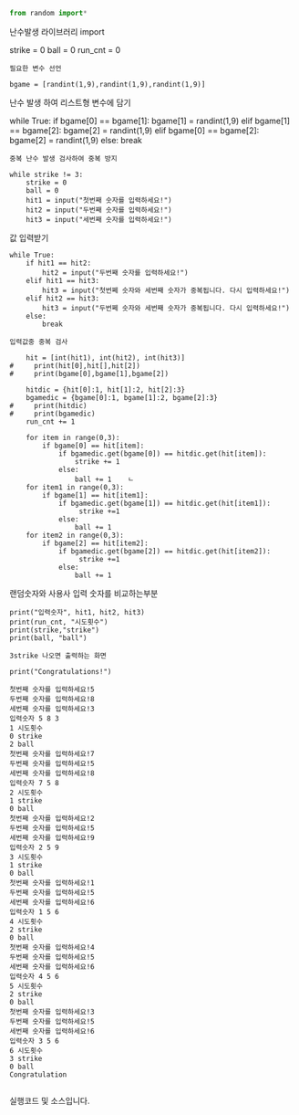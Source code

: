 ```python
from random import*

```
난수발생 라이브러리 import

strike = 0
ball = 0
run_cnt = 0

```
필요한 변수 선언

bgame = [randint(1,9),randint(1,9),randint(1,9)]

```
난수 발생 하여 리스트형 변수에 담기

while True:
    if bgame[0] == bgame[1]:
        bgame[1] = randint(1,9)
    elif bgame[1] == bgame[2]:
        bgame[2] = randint(1,9)
    elif bgame[0] == bgame[2]:
        bgame[2] = randint(1,9)
    else:
        break

```
중복 난수 발생 검사하여 중복 방지

while strike != 3:
    strike = 0
    ball = 0
    hit1 = input("첫번째 숫자를 입력하세요!")
    hit2 = input("두번째 숫자를 입력하세요!")
    hit3 = input("세번째 숫자를 입력하세요!")

```
값 입력받기

    while True:
        if hit1 == hit2:
            hit2 = input("두번째 숫자를 입력하세요!")
        elif hit1 == hit3:
            hit3 = input("첫번쩨 숫자와 세번째 숫자가 중복됩니다. 다시 입력하세요!")
        elif hit2 == hit3:
            hit3 = input("두번쩨 숫자와 세번째 숫자가 중복됩니다. 다시 입력하세요!")
        else:
            break

```
입력값중 중복 검사
            
    hit = [int(hit1), int(hit2), int(hit3)]
#     print(hit[0],hit[],hit[2])
#     print(bgame[0],bgame[1],bgame[2])
    
    hitdic = {hit[0]:1, hit[1]:2, hit[2]:3}
    bgamedic = {bgame[0]:1, bgame[1]:2, bgame[2]:3}
#     print(hitdic)
#     print(bgamedic)
    run_cnt += 1
    
    for item in range(0,3):
        if bgame[0] == hit[item]:
            if bgamedic.get(bgame[0]) == hitdic.get(hit[item]):
                strike += 1
            else:
                ball += 1    ㄴ
    for item1 in range(0,3):
        if bgame[1] == hit[item1]:
            if bgamedic.get(bgame[1]) == hitdic.get(hit[item1]):
                 strike +=1
            else:
                ball += 1 
    for item2 in range(0,3):
        if bgame[2] == hit[item2]:
            if bgamedic.get(bgame[2]) == hitdic.get(hit[item2]):
                 strike +=1
            else:
                ball += 1 

```
랜덤숫자와 사용사 입력 숫자를 비교하는부분       
            
    print("입력숫자", hit1, hit2, hit3)
    print(run_cnt, "시도횟수")
    print(strike,"strike")
    print(ball, "ball")

```
3strike 나오면 출력하는 화면       

print("Congratulations!")
```

    첫번째 숫자를 입력하세요!5
    두번째 숫자를 입력하세요!8
    세번째 숫자를 입력하세요!3
    입력숫자 5 8 3
    1 시도횟수
    0 strike
    2 ball
    첫번째 숫자를 입력하세요!7
    두번째 숫자를 입력하세요!5
    세번째 숫자를 입력하세요!8
    입력숫자 7 5 8
    2 시도횟수
    1 strike
    0 ball
    첫번째 숫자를 입력하세요!2
    두번째 숫자를 입력하세요!5
    세번째 숫자를 입력하세요!9
    입력숫자 2 5 9
    3 시도횟수
    1 strike
    0 ball
    첫번째 숫자를 입력하세요!1
    두번째 숫자를 입력하세요!5
    세번째 숫자를 입력하세요!6
    입력숫자 1 5 6
    4 시도횟수
    2 strike
    0 ball
    첫번째 숫자를 입력하세요!4
    두번째 숫자를 입력하세요!5
    세번째 숫자를 입력하세요!6
    입력숫자 4 5 6
    5 시도횟수
    2 strike
    0 ball
    첫번째 숫자를 입력하세요!3
    두번째 숫자를 입력하세요!5
    세번째 숫자를 입력하세요!6
    입력숫자 3 5 6
    6 시도횟수
    3 strike
    0 ball
    Congratulation
    


```python

```
실행코드 및 소스입니다. 